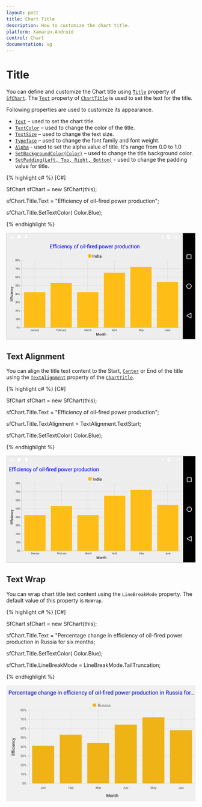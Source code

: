 ```yaml
---
layout: post
title: Chart Title
description: How to customize the chart title. 
platform: Xamarin.Android
control: Chart
documentation: ug
---
```


# Title

You can define and customize the Chart title using [`Title`](https://help.syncfusion.com/cr/xamarin-android/Com.Syncfusion.Charts.ChartBase.html#Com_Syncfusion_Charts_ChartBase_Title) property of [`SfChart`](http://help.syncfusion.com/cr/cref_files/xamarin-android/Syncfusion.SfChart.Android~Com.Syncfusion.Charts.SfChart.html). The [`Text`](http://help.syncfusion.com/cr/cref_files/xamarin-android/Syncfusion.SfChart.Android~Com.Syncfusion.Charts.ChartTitle~Text.html) property of [`ChartTitle`](https://help.syncfusion.com/cr/xamarin-android/Com.Syncfusion.Charts.ChartTitle.html) is used to set the text for the title. 

Following properties are used to customize its appearance.

* [`Text`](http://help.syncfusion.com/cr/cref_files/xamarin-android/Syncfusion.SfChart.Android~Com.Syncfusion.Charts.ChartTitle~Text.html) – used to set the chart title.
* [`TextColor`](http://help.syncfusion.com/cr/cref_files/xamarin-android/Syncfusion.SfChart.Android~Com.Syncfusion.Charts.ChartTitle~TextColors.html) – used to change the color of the title.
* [`TextSize`](http://help.syncfusion.com/cr/cref_files/xamarin-android/Syncfusion.SfChart.Android~Com.Syncfusion.Charts.ChartTitle~TextSize.html) – used to change the text size.
* [`Typeface`](http://help.syncfusion.com/cr/cref_files/xamarin-android/Syncfusion.SfChart.Android~Com.Syncfusion.Charts.ChartTitle~Typeface.html) – used to change the font family and font weight.
* [`Alpha`](http://help.syncfusion.com/cr/cref_files/xamarin-android/Syncfusion.SfChart.Android~Com.Syncfusion.Charts.ChartTitle~Alpha.html) - used to set the alpha value of title. It's range from 0.0 to 1.0
* [`SetBackgroundColor(Color)`]() – used to change the title background color.
* [`SetPadding(Left, Top, Right, Bottom)`]() - used to change the padding value for title.

{% highlight c# %}
[C#]

SfChart sfChart = new SfChart(this);

sfChart.Title.Text = "Efficiency of oil-fired power production";

sfChart.Title.SetTextColor( Color.Blue);

{% endhighlight %}

![Title for Xamarin.Android Chart](charttitle_images/charttitle_img1.png)

## Text Alignment

You can align the title text content to the Start, [`Center`](https://help.syncfusion.com/cr/xamarin-android/Com.Syncfusion.Charts.TextAlignment.html) or End of the title using the [`TextAlignment`](http://help.syncfusion.com/cr/cref_files/xamarin-android/Syncfusion.SfChart.Android~Com.Syncfusion.Charts.ChartTitle~TextAlignment.html) property of the [`ChartTitle`](http://help.syncfusion.com/cr/cref_files/xamarin-android/Syncfusion.SfChart.Android~Com.Syncfusion.Charts.ChartTitle.html).

{% highlight c# %}
[C#]

SfChart sfChart = new SfChart(this);

sfChart.Title.Text = "Efficiency of oil-fired power production";

sfChart.Title.TextAlignment = TextAlignment.TextStart;

sfChart.Title.SetTextColor( Color.Blue);

{% endhighlight %}

![Text alignment support for title in Xamarin.Android Chart](charttitle_images/charttitle_img2.png)

## Text Wrap

You can wrap chart title text content using the `LineBreakMode` property. The default value of this property is `NoWrap`.

{% highlight c# %}
[C#]

SfChart sfChart = new SfChart(this);

sfChart.Title.Text = "Percentage change in efficiency of oil-fired power production in Russia for six months;

sfChart.Title.SetTextColor( Color.Blue);

sfChart.Title.LineBreakMode = LineBreakMode.TailTruncation;

{% endhighlight %}

![Text wrap support for title in Xamarin.Android Chart](charttitle_images/charttitle_img3.png)